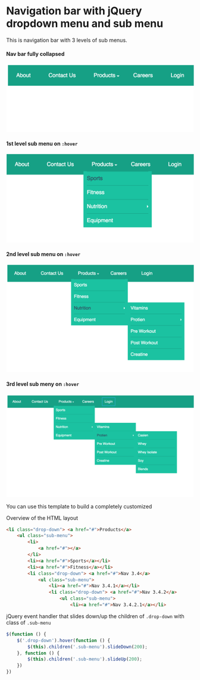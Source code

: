 # Navigation bar with jQuery dropdown menu and sub menu

This is navigation bar with 3 levels of sub menus.

#### Nav bar fully collapsed
![](img/navBar1.png)
#### 1st level sub menu on `:hover`
![](img/navBar2.png)
#### 2nd level sub menu on `:hover`
![bo](img/navBar3.png)
#### 3rd level sub meny on `:hover`
![](img/navBar4.png)

You can use this template to build a completely customized



Overview of the HTML layout

``` html
<li class="drop-down"> <a href="#">Products</a>
    <ul class="sub-menu">
        <li>
            <a href="#"></a>
        </li>
        <li><a href="#">Sports</a></li>
        <li><a href="#">Fitness</a></li>
        <li class="drop-down"> <a href="#">Nav 3.4</a>
            <ul class="sub-menu">
                <li><a href="#">Nav 3.4.1</a></li>
                <li class="drop-down"> <a href="#">Nav 3.4.2</a>
                    <ul class="sub-menu">
                        <li><a href="#">Nav 3.4.2.1</a></li>

```


jQuery event handler that slides down/up the  children of `.drop-down` with class of `.sub-menu`

``` javascript
$(function () {
    $('.drop-down').hover(function () {
        $(this).children('.sub-menu').slideDown(200);
    }, function () {
        $(this).children('.sub-menu').slideUp(200);
    })
})
```
